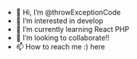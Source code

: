 - 👋 Hi, I’m @throwExceptionCode
- 👀 I’m interested in develop
- 🌱 I’m currently learning React PHP 
- 💞️ I’m looking to collaborate!!
- 📫 How to reach me :) here

<!---
throwExceptionCode/throwExceptionCode is a ✨ special ✨ repository because its `README.md` (this file) appears on your GitHub profile.
You can click the Preview link to take a look at your changes.
--->
